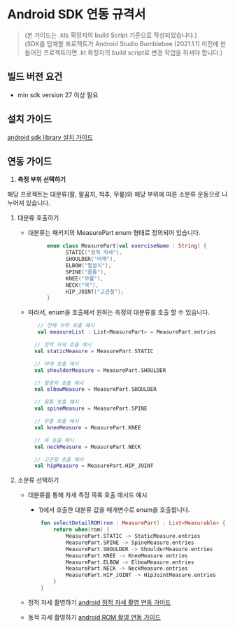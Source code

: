 # Android SDK 연동 규격서

> (본 가이드는 .kts 확장자의 build Script 기준으로 작성되었습니다.)  
> (SDK를 탑재할 프로젝트가 Android Studio Bumblebee (2021.1.1) 이전에 만들어진 프로젝트라면 .kt 확장자의 build script로 변경 작업을 하셔야 합니다.)

## 빌드 버전 요건
- min sdk version 27 이상 필요

## 설치 가이드

[android sdk library 설치 가이드](./guide/설치가이드.md)
   
## 연동 가이드

1. **측정 부위 선택하기**

해당 프로젝트는 대분류(팔, 팔꿈치, 척추, 무릎)와 해당 부위에 따른 소분류 운동으로 나누어져 있습니다.

1) 대분류 호출하기
   - 대분류는 패키지의 MeasurePart enum 형태로 정의되어 있습니다.
      ```kotlin
            enum class MeasurePart(val exerciseName : String) {
                  STATIC("정적 자세"),
                  SHOULDER("어깨"),
                  ELBOW("팔꿈치"),
                  SPINE("몸통"),
                  KNEE("무릎"),
                  NECK("목"),
                  HIP_JOINT("고관절");
            }
      ```
   - 따라서, enum을 호출해서 원하는 측정의 대분류를 호출 할 수 있습니다.
      ```kotlin
         // 전체 부위 호출 예시
         val measureList : List<MeasurePart> = MeasurePart.entries 
     
        // 정적 자세 호출 예시
        val staticMeasure = MeasurePart.STATIC
     
        // 어깨 호출 예시
        val shoulderMeasure = MeasurePart.SHOULDER
     
        // 팔꿈치 호출 예시
        val elbowMeasure = MeasurePart.SHOULDER

        // 몸통 호출 예시
        val spineMeasure = MeasurePart.SPINE
     
        // 무릎 호출 예시
        val kneeMeasure = MeasurePart.KNEE
     
        // 목 호출 예시
        val neckMeasure = MeasurePart.NECK
     
        // 고관절 호출 예시
        val hipMeasure = MeasurePart.HIP_JOINT
      ```

2) 소분류 선택하기
   * 대분류를 통해 자세 측정 목록 호출 매서드 예시
     - 1)에서 호출한 대분류 값을 매개변수로 enum을 호출합니다.
     ```kotlin
         fun selectDetailROM(rom : MeasurePart) : List<Measurable> {
             return when(rom) {
                 MeasurePart.STATIC -> StaticMeasure.entries
                 MeasurePart.SPINE -> SpineMeasure.entries
                 MeasurePart.SHOULDER -> ShoulderMeasure.entries
                 MeasurePart.KNEE -> KneeMeasure.entries
                 MeasurePart.ELBOW -> ElbowMeasure.entries
                 MeasurePart.NECK -> NeckMeasure.entries
                 MeasurePart.HIP_JOINT -> HipJointMeasure.entries
             }
         }
     ```

   * 정적 자세 촬영하기
   [android 정적 자세 촬영 연동 가이드](./guide/정적자세가이드.md)
   * 동적 자세 촬영하기
   [android ROM 촬영 연동 가이드](./guide/ROM촬영가이드.md)